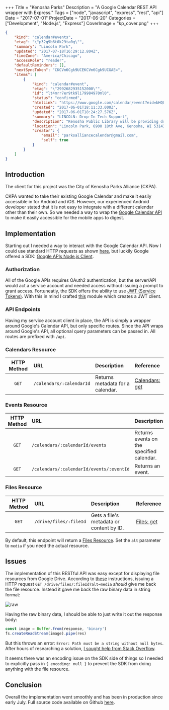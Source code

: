 +++
Title = "Kenosha Parks"
Description = "A Google Calendar REST API wrapper with Express."
Tags = ["node", "javascript", "express", "rest", "api"]
Date = "2017-07-01"
ProjectDate = "2017-06-20"
Categories = ["Development", "Node.js", "Express"]
CoverImage = "kp_cover.png"
+++

```json
{
    "kind": "calendar#events",
    "etag": "\"p32g9b6t0k29ta0g\"",
    "summary": "Lincoln Park",
    "updated": "2017-07-18T16:29:12.804Z",
    "timeZone": "America/Chicago",
    "accessRole": "reader",
    "defaultReminders": [],
    "nextSyncToken": "CKCVm6Cgk9UCEKCVm6Cgk9UCGAE=",
    "items": [
        {
            "kind": "calendar#event",
            "etag": "\"2992682935152000\"",
            "id": "lt4mrr7er9tk9li79984970ml0",
            "status": "confirmed",
            "htmlLink": "https://www.google.com/calendar/event?eid=bHQ0bXJyN2VyOXRrOWxpNzk5ODQ5NzBtbDAgcGFya3NhbGxpYW5jZWNhbGVuZGFyQG0",
            "created": "2017-06-01T18:11:33.000Z",
            "updated": "2017-06-01T18:24:27.576Z",
            "summary": "LINCOLN: Drop-In Tech Support",
            "description": "Kenosha Public Library will be providing drop-in tech support this summer in Lincoln Park next to or in the Oribiletti Center, 6900 18th Ave.  These sessions will be BYOD (Bring Your Own Device) and will be on a first come- first serve basis.  Staff will be available to teach and troubleshoot on all mobile devices.  Please come with a fully charged battery and know your device sign-on email and password. KPL will supply Wi-Fi.\n\nMondays, 6pm-7pm\nJune 5th & June 26th\nJuly 10th & July 24th\nAugust 7th & August 28th\n",
            "location": "Lincoln Park, 6900 18th Ave, Kenosha, WI 53143, USA",
            "creator": {
                "email": "parksalliancecalendar@gmail.com",
                "self": true
            }
        }
    ]
}
```

## Introduction

The client for this project was the City of Kenosha Parks Alliance (CKPA).

CKPA wanted to take their existing Google Calendar and make it easily accessible in for Android and iOS. However, our experienced Android developer stated that it is not easy to integrate with a different calendar other than their own. So we needed a way to wrap the [Google Calendar API](https://developers.google.com/google-apps/calendar/) to make it easily accessible for the mobile apps to digest.

## Implementation

Starting out I needed a way to interact with the Google Calendar API. Now I could use standard HTTP requests as shown [here](https://developers.google.com/google-apps/calendar/v3/reference/), but luckily Google offered a SDK: [Google APIs Node.js Client](https://github.com/google/google-api-nodejs-client).

### Authorization

All of the Google APIs requires OAuth2 authentication, but the server/API would act a service account and needed access without issuing a prompt to grant access. Fortuneatly, the SDK offers the ability to use [JWT (Service Tokens)](https://github.com/google/google-api-nodejs-client#using-jwt-service-tokens). With this in mind I crafted [this](https://github.com/ciscoo/kenosha-parks/blob/master/server/google-apis.js) module which creates a JWT client.

### API Endpoints

Having my service account client in place, the API is simply a wrapper around Google's Calendar API, but only specific routes. Since the API wraps around Google's API, all optional query parameters can be passed in. All routes are prefixed with `/api`.

### Calendars Resource

| HTTP Method	| URL			           | Description                     | Reference               |
|:-------------:|:-------------------------|:--------------------------------|:------------------------|
| `GET`      	| `/calendars/:calendarId` | Returns metadata for a calendar.| [Calendars: get][c:get] |


### Events Resource

| HTTP Method	| URL			                           | Description                               | Reference               |
|:-------------:|:-----------------------------------------|:------------------------------------------|:------------------------|
| `GET`      	| `/calendars/:calendarId/events`          | Returns events on the specified calendar. | [Events: list][e:list]  |
| `GET`      	| `/calendars/:calendarId/events/:eventId` | Returns an event.                         | [Events: get][e:get]    |

### Files Resource

| HTTP Method	| URL			         | Description                              | Reference           |
|:-------------:|:-----------------------|:-----------------------------------------|:--------------------|
| `GET`      	| `/drive/files/:fileId` | Gets a file's metadata or content by ID. | [Files: get][f:get] |

By default, this endpoint will return a [Files Resource](https://developers.google.com/drive/v3/reference/files#resource). Set the `alt` parameter to `media` if you need the actual resource.

[c:get]: https://developers.google.com/google-apps/calendar/v3/reference/calendars/get
[e:list]: https://developers.google.com/google-apps/calendar/v3/reference/events/list
[e:get]: https://developers.google.com/google-apps/calendar/v3/reference/events/get
[f:get]: https://developers.google.com/drive/v3/reference/files/get
[pn]: https://firebase.google.com/docs/cloud-messaging/admin/send-messages#send_to_a_topic

## Issues

The implementation of this RESTful API was easy except for displaying file resources from Google Drive. According to [these](https://developers.google.com/drive/v2/web/manage-downloads#downloading_a_file) instructions, issuing a HTTP request `GET /drive/files/:fileId?alt=media` _should_ give me back the file resource. Instead it gave me back the raw binary data in string format:

![raw](https://i.stack.imgur.com/3BhEh.png)

Having the raw binary data, I should be able to just write it out the response body:

```javascript
const image = Buffer.from(response, 'binary')
fs.createReadStream(image).pipe(res)
```

But this throws an error: `Error: Path must be a string without null bytes`. After hours of researching a solution, [I sought help from Stack Overflow](https://stackoverflow.com/questions/44507204/render-raw-image-bytes-to-response-body).

It seems there was an encoding issue on the SDK side of things so I needed to explicitly pass in `{ encoding: null }` to prevent the SDK from doing anything with the file resource.

## Conclusion

Overall the implementation went smoothly and has been in production since early July. Full source code available on Github [here](https://github.com/ciscoo/kenosha-parks).
